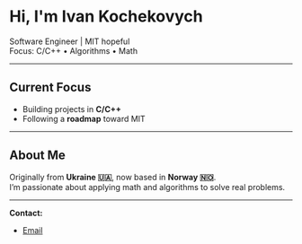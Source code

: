 # Hi, I'm Ivan Kochekovych

 Software Engineer | MIT hopeful  
 Focus: C/C++ • Algorithms • Math  

---

## Current Focus
- Building projects in **C/C++**  
- Following a **roadmap** toward MIT  

---

## About Me
Originally from **Ukraine 🇺🇦**, now based in **Norway 🇳🇴**.  
I’m passionate about applying math and algorithms to solve real problems.  

---

 **Contact:**  
- [Email](mailto:kochekovychivan@gmail.com)  
